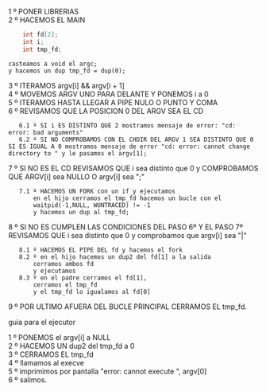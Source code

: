 1 º PONER LIBRERIAS  
2 º HACEMOS EL MAIN  
```c
	int fd[2];  
	int i;  
	int tmp_fd;
 ``` 
	casteamos a void el argc;  
	y hacemos un dup tmp_fd = dup(0);  
3 º ITERAMOS argv[i] && argv[i + 1]  
4 º MOVEMOS ARGV UNO PARA DELANTE Y PONEMOS i a 0  
5 º ITERAMOS HASTA LLEGAR A PIPE NULO O PUNTO Y COMA  
6 º REVISAMOS QUE LA POSICION 0 DEL ARGV SEA EL CD  
 ``` 
	6.1 º SI i ES DISTINTO QUE 2 mostramos mensaje de error: "cd: error: bad arguments"  
	6.2 º SI NO COMPROBAMOS CON EL CHDIR DEL ARGV 1 SEA DISTINTO QUE 0 SI ES IGUAL A 0 mostramos mensaje de error "cd: error: cannot change directory to " y le pasamos el argv[1];
 ```  
7 º SI NO ES EL CD REVISAMOS QUE i sea distinto que 0 y COMPROBAMOS QUE ARGV[i] sea NULLO O argv[i] sea ";"  
 ``` 
	7.1 º HACEMOS UN FORK con un if y ejecutamos  
		en el hijo cerramos el tmp_fd hacemos un bucle con el   
		waitpid(-1,NULL, WUNTRACED) != -1  
		y hacemos un dup al tmp_fd;
 ``` 
8 º SI NO ES CUMPLEN LAS CONDICIONES DEL PASO 6º Y EL PASO 7º REVISAMOS QUE i sea distinto que 0 y comprobamos que argv[i] sea "|"  
 ``` 
	8.1 º HACEMOS EL PIPE DEL fd y hacemos el fork  
	8.2 º en el hijo hacemos un dup2 del fd[1] a la salida  
		cerramos ambos fd  
		y ejecutamos  
	8.3 º en el padre cerramos el fd[1],
		cerramos el tmp_fd  
		y el tmp_fd lo igualamos al fd[0]
 ``` 
9 º POR ULTIMO AFUERA DEL BUCLE PRINCIPAL CERRAMOS EL tmp_fd.  

guia para el ejecutor  

1 º PONEMOS el argv[i] a NULL  
2 º HACEMOS UN dup2 del tmp_fd a 0  
3 º CERRAMOS EL tmp_fd  
4 º llamamos al execve  
5 º imprimimos por pantalla "error: cannot execute ", argv[0]  
6 º salimos.  
